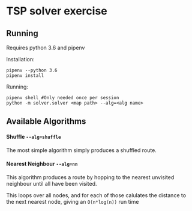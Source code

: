 
TSP solver exercise
====

Running
---

Requires python 3.6 and pipenv


Installation:

```
pipenv --python 3.6
pipenv install
```

Running:

```
pipenv shell #Only needed once per session
python -m solver.solver <map path> --alg=<alg name>
```


Available Algorithms
---

#### Shuffle `--alg=shuffle`
The most simple algorithm simply produces a shuffled route.

#### Nearest Neighbour `--alg=nn`
This algorithm produces a route by hopping to the nearest unvisited neighbour until
all have been visited.

This loops over all nodes, and for each of those calulates the distance to the
next nearest node, giving an `O(n*log(n))` run time